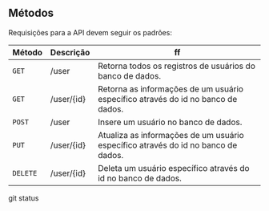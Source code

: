 ## Métodos
Requisições para a API devem seguir os padrões:

| Método | Descrição | ff |
|---|---|---|
| `GET` | /user | Retorna todos os registros de usuários do banco de dados.|
| `GET` | /user/{id} | Retorna as informações de um usuário específico através do id no banco de dados. |
| `POST` | /user | Insere um usuário no banco de dados. |
| `PUT` | /user/{id} | Atualiza as informações de um usuário específico através do id no banco de dados.|
| `DELETE` | /user/{id} | Deleta um usuário específico através do id no banco de dados. |

git status
